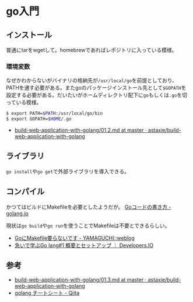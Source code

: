 go入門
========

インストール
----
普通にtarをwgetして。homebrewであればレポジトリに入っている模様。

### 環境変数

なぜかわからないがバイナリの格納先が`/usr/local/go`を前提としており、PATHを通す必要がある。またgoのパッケージインストール先として`$GOPATH`を設定する必要がある。だいたいがホームディレクトリ配下に`go`もしくは`.go`を切っている模様。

```bash
$ export PATH=$PATH:/usr/local/go/bin
$ export GOPATH=$HOME/.go
```

* [build-web-application-with-golang/01.2.md at master · astaxie/build-web-application-with-golang](https://github.com/astaxie/build-web-application-with-golang/blob/master/ja/01.2.md)


ライブラリ
----

`go install`や`go get`で外部ライブラリを導入できる。


コンパイル
----

かつてはビルドにMakefileを必要としたようだが。
[Goコードの書き方 - golang.jp](http://golang.jp/tag/go%E3%82%B3%E3%83%BC%E3%83%89%E3%81%AE%E6%9B%B8%E3%81%8D%E6%96%B9)

現状は`go build`や`go run`を使うことでMakefileは不要とできるらしい。

* [GoにMakefile要らないです - YAMAGUCHI::weblog](http://ymotongpoo.hatenablog.com/entry/2013/01/08/235618)
* [急いで学ぶGo lang#1 概要とセットアップ ｜ Developers.IO](http://dev.classmethod.jp/server-side/language/golang-1/)


参考
----

* [build-web-application-with-golang/01.3.md at master · astaxie/build-web-application-with-golang](https://github.com/astaxie/build-web-application-with-golang/blob/master/ja/01.3.md)
* [golang チートシート - Qiita](http://qiita.com/jca02266/items/56a4fb7b07b692a6bf34)